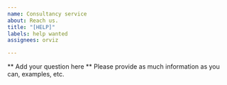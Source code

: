 ```yaml
---
name: Consultancy service
about: Reach us.
title: "[HELP]"
labels: help wanted
assignees: orviz

---
```


** Add your question here **
 Please provide as much information as you can, examples, etc.
